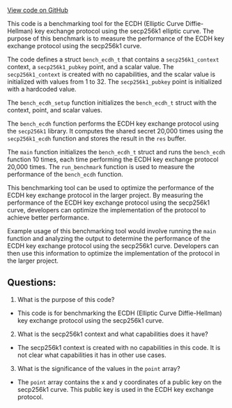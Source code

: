 [View code on GitHub](https://github.com/cosmos/cosmos-sdk/blob/main/crypto/keys/secp256k1/internal/secp256k1/libsecp256k1/src/bench_ecdh.c)

This code is a benchmarking tool for the ECDH (Elliptic Curve Diffie-Hellman) key exchange protocol using the secp256k1 elliptic curve. The purpose of this benchmark is to measure the performance of the ECDH key exchange protocol using the secp256k1 curve. 

The code defines a struct `bench_ecdh_t` that contains a `secp256k1_context` context, a `secp256k1_pubkey` point, and a scalar value. The `secp256k1_context` is created with no capabilities, and the scalar value is initialized with values from 1 to 32. The `secp256k1_pubkey` point is initialized with a hardcoded value. 

The `bench_ecdh_setup` function initializes the `bench_ecdh_t` struct with the context, point, and scalar values. 

The `bench_ecdh` function performs the ECDH key exchange protocol using the `secp256k1` library. It computes the shared secret 20,000 times using the `secp256k1_ecdh` function and stores the result in the `res` buffer. 

The `main` function initializes the `bench_ecdh_t` struct and runs the `bench_ecdh` function 10 times, each time performing the ECDH key exchange protocol 20,000 times. The `run_benchmark` function is used to measure the performance of the `bench_ecdh` function. 

This benchmarking tool can be used to optimize the performance of the ECDH key exchange protocol in the larger project. By measuring the performance of the ECDH key exchange protocol using the secp256k1 curve, developers can optimize the implementation of the protocol to achieve better performance. 

Example usage of this benchmarking tool would involve running the `main` function and analyzing the output to determine the performance of the ECDH key exchange protocol using the secp256k1 curve. Developers can then use this information to optimize the implementation of the protocol in the larger project.
## Questions: 
 1. What is the purpose of this code?
- This code is for benchmarking the ECDH (Elliptic Curve Diffie-Hellman) key exchange protocol using the secp256k1 curve.

2. What is the secp256k1 context and what capabilities does it have?
- The secp256k1 context is created with no capabilities in this code. It is not clear what capabilities it has in other use cases.

3. What is the significance of the values in the `point` array?
- The `point` array contains the x and y coordinates of a public key on the secp256k1 curve. This public key is used in the ECDH key exchange protocol.